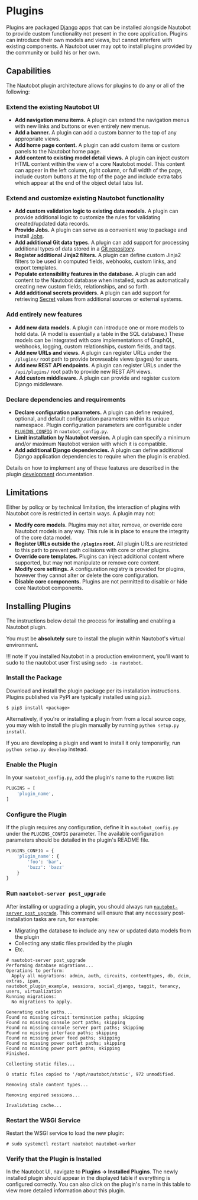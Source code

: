 # Plugins

Plugins are packaged [Django](https://docs.djangoproject.com/) apps that can be installed alongside Nautobot to provide custom functionality not present in the core application. Plugins can introduce their own models and views, but cannot interfere with existing components. A Nautobot user may opt to install plugins provided by the community or build his or her own.

## Capabilities

The Nautobot plugin architecture allows for plugins to do any or all of the following:

### Extend the existing Nautobot UI

* **Add navigation menu items.** A plugin can extend the navigation menus with new links and buttons or even entirely new menus.
* **Add a banner.** A plugin can add a custom banner to the top of any appropriate views.
* **Add home page content.** A plugin can add custom items or custom panels to the Nautobot home page.
* **Add content to existing model detail views.** A plugin can inject custom HTML content within the view of a core Nautobot model. This content can appear in the left column, right column, or full width of the page, include custom buttons at the top of the page and include extra tabs which appear at the end of the object detail tabs list.

### Extend and customize existing Nautobot functionality

* **Add custom validation logic to existing data models.** A plugin can provide additional logic to customize the rules for validating created/updated data records.
* **Provide Jobs.** A plugin can serve as a convenient way to package and install [Jobs](../additional-features/jobs.md).
* **Add additional Git data types.** A plugin can add support for processing additional types of data stored in a [Git repository](../models/extras/gitrepository.md).
* **Register additional Jinja2 filters.** A plugin can define custom Jinja2 filters to be used in computed fields, webhooks, custom links, and export templates.
* **Populate extensibility features in the database.** A plugin can add content to the Nautobot database when installed, such as automatically creating new custom fields, relationships, and so forth.
* **Add additional secrets providers.** A plugin can add support for retrieving [Secret](../models/extras/secret.md) values from additional sources or external systems.

### Add entirely new features

* **Add new data models.** A plugin can introduce one or more models to hold data. (A model is essentially a table in the SQL database.) These models can be integrated with core implementations of GraphQL, webhooks, logging, custom relationships, custom fields, and tags.
* **Add new URLs and views.** A plugin can register URLs under the `/plugins/` root path to provide browseable views (pages) for users.
* **Add new REST API endpoints.** A plugin can register URLs under the `/api/plugins/` root path to provide new REST API views.
* **Add custom middleware.** A plugin can provide and register custom Django middleware.

### Declare dependencies and requirements

* **Declare configuration parameters.** A plugin can define required, optional, and default configuration parameters within its unique namespace. Plugin configuration parameters are configurable under [`PLUGINS_CONFIG`](../configuration/optional-settings.md#plugins_config) in `nautobot_config.py`.
* **Limit installation by Nautobot version.** A plugin can specify a minimum and/or maximum Nautobot version with which it is compatible.
* **Add additional Django dependencies.** A plugin can define additional Django application dependencies to require when the plugin is enabled.

Details on how to implement any of these features are described in the plugin [development](./development.md) documentation.

## Limitations

Either by policy or by technical limitation, the interaction of plugins with Nautobot core is restricted in certain ways. A plugin may not:

* **Modify core models.** Plugins may not alter, remove, or override core Nautobot models in any way. This rule is in place to ensure the integrity of the core data model.
* **Register URLs outside the `/plugins` root.** All plugin URLs are restricted to this path to prevent path collisions with core or other plugins.
* **Override core templates.** Plugins can inject additional content where supported, but may not manipulate or remove core content.
* **Modify core settings.** A configuration registry is provided for plugins, however they cannot alter or delete the core configuration.
* **Disable core components.** Plugins are not permitted to disable or hide core Nautobot components.

## Installing Plugins

The instructions below detail the process for installing and enabling a Nautobot plugin.

You must be **absolutely** sure to install the plugin within Nautobot's virtual environment.

!!! note
    If you installed Nautobot in a production environment, you'll want to sudo to the nautobot user first using `sudo -iu nautobot`.

### Install the Package

Download and install the plugin package per its installation instructions. Plugins published via PyPI are typically installed using `pip3`.

```no-highlight
$ pip3 install <package>
```

Alternatively, if you're or installing a plugin from from a local source copy, you may wish to install the plugin manually by running `python setup.py install`.

If you are developing a plugin and want to install it only temporarily, run `python setup.py develop` instead.

### Enable the Plugin

In your `nautobot_config.py`, add the plugin's name to the `PLUGINS` list:

```python
PLUGINS = [
    'plugin_name',
]
```

### Configure the Plugin

If the plugin requires any configuration, define it in `nautobot_config.py` under the `PLUGINS_CONFIG` parameter. The available configuration parameters should be detailed in the plugin's README file.

```python
PLUGINS_CONFIG = {
    'plugin_name': {
        'foo': 'bar',
        'buzz': 'bazz'
    }
}
```

### Run `nautobot-server post_upgrade`

After installing or upgrading a plugin, you should always run [`nautobot-server post_upgrade`](../administration/nautobot-server.md#post_upgrade). This command will ensure that any necessary post-installation tasks are run, for example:

* Migrating the database to include any new or updated data models from the plugin
* Collecting any static files provided by the plugin
* Etc.

```no-highlight
# nautobot-server post_upgrade
Performing database migrations...
Operations to perform:
  Apply all migrations: admin, auth, circuits, contenttypes, db, dcim, extras, ipam,
nautobot_plugin_example, sessions, social_django, taggit, tenancy, users, virtualization
Running migrations:
  No migrations to apply.

Generating cable paths...
Found no missing circuit termination paths; skipping
Found no missing console port paths; skipping
Found no missing console server port paths; skipping
Found no missing interface paths; skipping
Found no missing power feed paths; skipping
Found no missing power outlet paths; skipping
Found no missing power port paths; skipping
Finished.

Collecting static files...

0 static files copied to '/opt/nautobot/static', 972 unmodified.

Removing stale content types...

Removing expired sessions...

Invalidating cache...

```

### Restart the WSGI Service

Restart the WSGI service to load the new plugin:

```no-highlight
# sudo systemctl restart nautobot nautobot-worker
```

### Verify that the Plugin is Installed

In the Nautobot UI, navigate to **Plugins -> Installed Plugins**. The newly installed plugin should appear in the displayed table if everything is configured correctly. You can also click on the plugin's name in this table to view more detailed information about this plugin.
